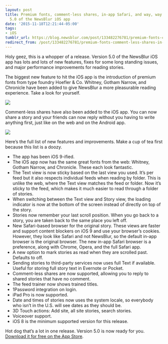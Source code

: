 ```yaml
---
layout: post
title: Premium fonts, comment-less shares, in-app Safari, and way, way more in version
  5.0 of the NewsBlur iOS app
date: '2015-11-18T12:21:44-05:00'
tags:
- iOS
tumblr_url: https://blog.newsblur.com/post/133482276781/premium-fonts-comment-less-shares-in-app-safari
redirect_from: /post/133482276781/premium-fonts-comment-less-shares-in-app-safari/
---
```

Holy geez, this is a whopper of a release. Version 5.0 of the NewsBlur iOS app has lots and lots of new features, fixes for some long standing issues, and major performance improvements for reading stories.

The biggest new feature to hit the iOS app is the introduction of premium fonts from type foundry Hoefler & Co. Whitney, Gotham Narrow, and Chronicle have been added to give NewsBlur a more pleasurable reading experience. Take a look for yourself.

![](https://s3.amazonaws.com/static.newsblur.com/blog/ios9_fonts.png)

Comment-less shares have also been added to the iOS app. You can now share a story and your friends can now reply without you having to write anything first, just like on the web and on the Android app.

![](https://s3.amazonaws.com/static.newsblur.com/blog/ios9_share.png)

Here’s the full list of new features and improvements. Make a cup of tea first because this list is a doozy.

- The app has been iOS 9-ified.
- The iOS app now has the same great fonts from the web: Whitney, Gotham Narrow, and Chronicle. These each look fantastic.
- The Text view is now sticky based on the last view you used. It’s per feed but it also respects individual feeds when reading by folder. This is unlike the web, where the Text view matches the feed or folder. Now it’s sticky to the feed, which makes it much easier to read through a folder of stories.
- When switching between the Text view and Story view, the loading indicator is now at the bottom of the screen instead of directly on top of the story.
- Stories now remember your last scroll position. When you go back to a story, you are taken back to the same place you left off.
- New Safari-based browser for the original story. These views are faster and support content blockers on iOS 9 and use your browser’s cookies. However, they look like Safari and not NewsBlur, so the default in-app browser is the original browser. The new in-app Safari browser is a preference, along with Chrome, Opera, and the full Safari app.
- A new option to mark stories as read when they are scrolled past. Defaults to off.
- Sending stories to third-party services now uses full Text if available. Useful for storing full story text in Evernote or Pocket.
- Comment-less shares are now supported, allowing you to reply to shared stories that have no comment.
- The feed trainer now shows trained titles.
- 1Password integration on login.
- iPad Pro is now supported.
- Date and times of stories now uses the system locale, so everybody who isn’t in the U.S. will see dates as they should be.
- 3D Touch actions: Add site, all site stories, search stories.
- Voiceover support.
- iOS 8 is the minimum supported version for this release.

Hot dog that’s a lot in one release. Version 5.0 is now ready for you. [Download it for free on the App Store](http://www.newsblur.com/ios).

